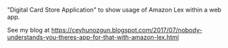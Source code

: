 "Digital Card Store Application" to show usage of Amazon Lex within a web app.

See my blog at https://ceyhunozgun.blogspot.com/2017/07/nobody-understands-you-theres-app-for-that-with-amazon-lex.html



